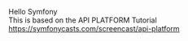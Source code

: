 Hello Symfony \
This is based on the API PLATFORM Tutorial \
https://symfonycasts.com/screencast/api-platform